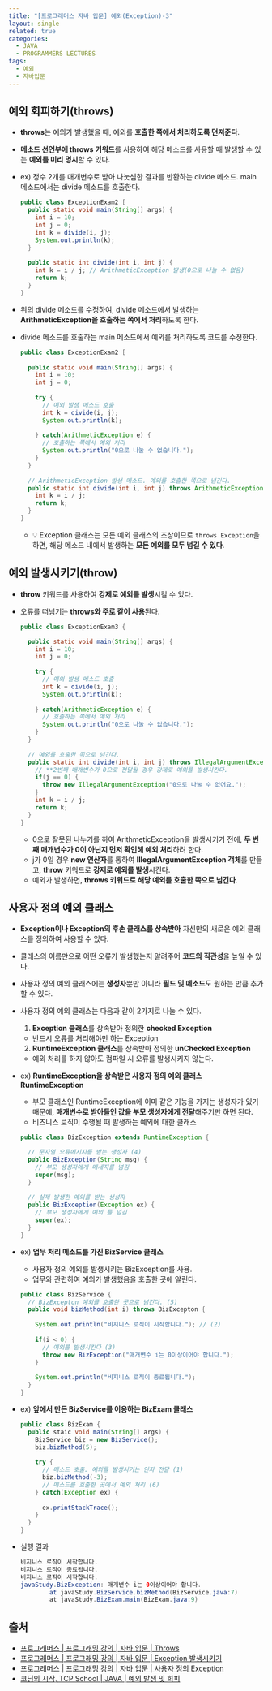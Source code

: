 ```yaml
---
title: "[프로그래머스 자바 입문] 예외(Exception)-3"
layout: single
related: true
categories:
  - JAVA
  - PROGRAMMERS LECTURES
tags:
  - 예외
  - 자바입문
---
```


## 예외 회피하기(throws)
- **throws**는 예외가 발생했을 때, 예외를 **호출한 쪽에서 처리하도록 던져준다**.
- **메소드 선언부에 throws 키워드**를 사용하여 해당 메소드를 사용할 때 발생할 수 있는 **예외를 미리 명시**할 수 있다.

- ex) 정수 2개를 매개변수로 받아 나눗셈한 결과를 반환하는 divide 메소드. main 메소드에서는 divide 메소드를 호출한다.

  ```java
  public class ExceptionExam2 [
    public static void main(String[] args) {
      int i = 10;
      int j = 0;
      int k = divide(i, j);
      System.out.println(k);
    }
   
    public static int divide(int i, int j) {
      int k = i / j; // ArithmeticException 발생(0으로 나눌 수 없음)
      return k;
    }
  }
  ```  

- 위의 divide 메소드를 수정하여, divide 메소드에서 발생하는 **ArithmeticException을 호출하는 쪽에서 처리**하도록 한다.
- divide 메소드를 호출하는 main 메소드에서 예외를 처리하도록 코드를 수정한다.

  ```java
  public class ExceptionExam2 [
    
    public static void main(String[] args) {
      int i = 10;
      int j = 0;
     
      try {
        // 예외 발생 메소드 호출
        int k = divide(i, j);
        System.out.println(k);
       
      } catch(ArithmeticException e) {
        // 호출하는 쪽에서 예외 처리
        System.out.println("0으로 나눌 수 없습니다.");
      }
    }
    
    // ArithmeticException 발생 메소드. 예외를 호출한 쪽으로 넘긴다.
    public static int divide(int i, int j) throws ArithmeticException {
      int k = i / j;
      return k;
    }
  }
  ```
  - 💡 Exception 클래스는 모든 예외 클래스의 조상이므로 `throws Exception`을 하면, 해당 메소드 내에서 발생하는 **모든 예외를 모두 넘길 수 있다**.
  
## 예외 발생시키기(throw)
- **throw** 키워드를 사용하여 **강제로 예외를 발생**시킬 수 있다.
- 오류를 떠넘기는 **throws와 주로 같이 사용**된다.

  ```java
  public class ExceptionExam3 {
  
    public static void main(String[] args) {
      int i = 10;
      int j = 0;
      
      try {
        // 예외 발생 메소드 호출
        int k = divide(i, j);
        System.out.println(k);
       
      } catch(ArithmeticException e) {
        // 호출하는 쪽에서 예외 처리
        System.out.println("0으로 나눌 수 없습니다.");
      }
    }
    
    // 예외를 호출한 쪽으로 넘긴다.
    public static int divide(int i, int j) throws IllegalArgumentException {
      // **2번째 매개변수가 0으로 전달될 경우 강제로 예외를 발생시킨다.
      if(j == 0) { 
        throw new IllegalArgumentException("0으로 나눌 수 없어요.");
      }
      int k = i / j;
      return k;
    }
  }
  ```
  - 0으로 잘못된 나누기를 하여 ArithmeticException을 발생시키기 전에, **두 번째 매개변수가 0이 아닌지 먼저 확인해 예외 처리**하려 한다.
  - j가 0일 경우 **new 연산자**를 통하여 **IllegalArgumentException 객체**를 만들고, **throw** 키워드로 **강제로 예외를 발생**시킨다.
  - 예외가 발생하면, **throws 키워드로 해당 예외를 호출한 쪽으로 넘긴다**.
    
## 사용자 정의 예외 클래스
- **Exception이나 Exception의 후손 클래스를 상속받아** 자신만의 새로운 예외 클래스를 정의하여 사용할 수 있다.
- 클래스의 이름만으로 어떤 오류가 발생했는지 알려주어 **코드의 직관성**을 높일 수 있다.
- 사용자 정의 예외 클래스에는 **생성자**뿐만 아니라 **필드 및 메소드**도 원하는 만큼 추가할 수 있다.

- 사용자 정의 예외 클래스는 다음과 같이 2가지로 나눌 수 있다.
  1. **Exception 클래스**를 상속받아 정의한 **checked Exception**
    - 반드시 오류를 처리해야만 하는 Exception
  2. **RuntimeException 클래스**를 상속받아 정의한 **unChecked Exception**
    - 예외 처리를 하지 않아도 컴파일 시 오류를 발생시키지 않는다.  

- ex) **RuntimeException을 상속받은 사용자 정의 예외 클래스 RuntimeException**
  - 부모 클래스인 RuntimeException에 이미 같은 기능을 가지는 생성자가 있기 때문에, **매개변수로 받아들인 값을 부모 생성자에게 전달**해주기만 하면 된다.
  - 비즈니스 로직이 수행될 때 발생하는 예외에 대한 클래스
  
  ```java
  public class BizException extends RuntimeException {
  
    // 문자열 오류메시지를 받는 생성자 (4)
    public BizException(String msg) {
      // 부모 생성자에게 메세지를 넘김
      super(msg); 
    }
    
    // 실제 발생한 예외를 받는 생성자
    public BizException(Exception ex) {
      // 부모 생성자에게 예외 를 넘김
      super(ex);
    }
  }
  ```

- ex) **업무 처리 메소드를 가진 BizService 클래스**
  - 사용자 정의 예외를 발생시키는 BizException를 사용.
  - 업무와 관련하여 예외가 발생했음을 호출한 곳에 알린다.
  
  ```java
  public class BizService {
    // BizExcepton 예외를 호출한 곳으로 넘긴다. (5)
    public void bizMethod(int i) throws BizExcepton {
    
      System.out.println("비지니스 로직이 시작합니다."); // (2)
      
      if(i < 0) { 
        // 예외를 발생시킨다 (3)
        throw new BizException("매개변수 i는 0이상이어야 합니다.");
      }
      
      System.out.println("비지니스 로직이 종료됩니다.");
    }
  }
  ```
  
- ex) **앞에서 만든 BizService를 이용하는 BizExam 클래스**

  ```java
  public class BizExam {
    public staic void main(String[] args) {
      BizService biz = new BizService();
      biz.bizMethod(5);
      
      try {
        // 메소드 호출. 예외를 발생시키는 인자 전달 (1)
        biz.bizMethod(-3);
        // 메소드를 호출한 곳에서 예외 처리 (6)
      } catch(Exception ex) {
      
        ex.printStackTrace(); 
      }
    }
  }
  ```

- 실행 결과

  ```java
  비지니스 로직이 시작합니다.
  비지니스 로직이 종료됩니다.
  비지니스 로직이 시작합니다.
  javaStudy.BizException: 매개변수 i는 0이상이어야 합니다.
          at javaStudy.BizService.bizMethod(BizService.java:7)
          at javaStudy.BizExam.main(BizExam.java:9)
  ```
  
## 출처
- [프로그래머스 \| 프로그래밍 강의 \| 자바 입문 \| Throws](https://programmers.co.kr/learn/courses/5/lessons/245)
- [프로그래머스 \| 프로그래밍 강의 \| 자바 입문 \| Exception 발생시키기](https://programmers.co.kr/learn/courses/5/lessons/315)
- [프로그래머스 \| 프로그래밍 강의 \| 자바 입문 \| 사용자 정의 Exception](https://programmers.co.kr/learn/courses/5/lessons/316)
- [코딩의 시작, TCP School \| JAVA \| 예외 발생 및 회피](https://www.tcpschool.com/java/java_exception_throw)
